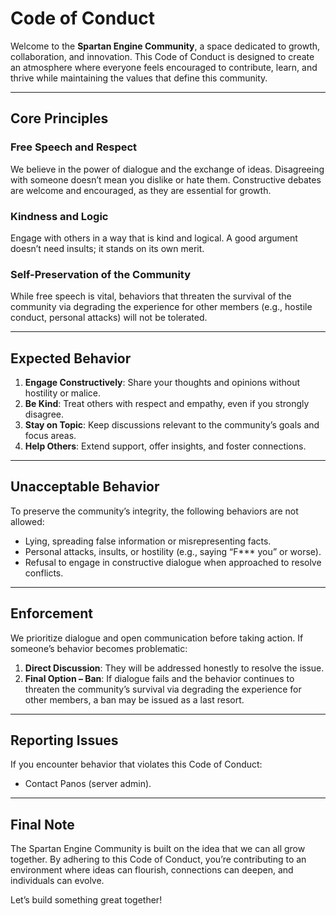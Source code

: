 # Code of Conduct  

Welcome to the **Spartan Engine Community**, a space dedicated to growth, collaboration, and innovation. This Code of Conduct is designed to create an atmosphere where everyone feels encouraged to contribute, learn, and thrive while maintaining the values that define this community.  

---

## **Core Principles**  

### **Free Speech and Respect**  
We believe in the power of dialogue and the exchange of ideas. Disagreeing with someone doesn’t mean you dislike or hate them. Constructive debates are welcome and encouraged, as they are essential for growth.  

### **Kindness and Logic**  
Engage with others in a way that is kind and logical. A good argument doesn’t need insults; it stands on its own merit.  

### **Self-Preservation of the Community**  
While free speech is vital, behaviors that threaten the survival of the community via degrading the experience for other members (e.g., hostile conduct, personal attacks) will not be tolerated.  

---

## **Expected Behavior**  

1. **Engage Constructively**: Share your thoughts and opinions without hostility or malice.  
2. **Be Kind**: Treat others with respect and empathy, even if you strongly disagree.  
3. **Stay on Topic**: Keep discussions relevant to the community’s goals and focus areas.  
4. **Help Others**: Extend support, offer insights, and foster connections.  

---

## **Unacceptable Behavior**  

To preserve the community’s integrity, the following behaviors are not allowed:  

- Lying, spreading false information or misrepresenting facts.  
- Personal attacks, insults, or hostility (e.g., saying “F*** you” or worse).
- Refusal to engage in constructive dialogue when approached to resolve conflicts.  

---

## **Enforcement**  

We prioritize dialogue and open communication before taking action. If someone’s behavior becomes problematic:  

1. **Direct Discussion**: They will be addressed honestly to resolve the issue.  
2. **Final Option – Ban**: If dialogue fails and the behavior continues to threaten the community’s survival via degrading the experience for other members, a ban may be issued as a last resort.  

---

## **Reporting Issues**  

If you encounter behavior that violates this Code of Conduct:  
- Contact Panos (server admin).  



---

## **Final Note**  

The Spartan Engine Community is built on the idea that we can all grow together. By adhering to this Code of Conduct, you’re contributing to an environment where ideas can flourish, connections can deepen, and individuals can evolve.  

Let’s build something great together!  
